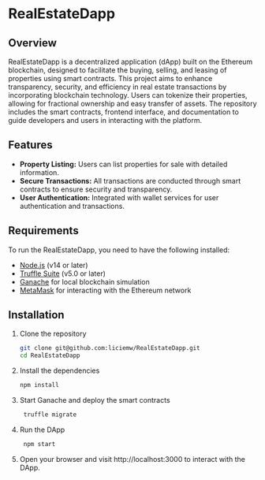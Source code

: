 # RealEstateDapp

## Overview
RealEstateDapp is a decentralized application (dApp) built on the Ethereum blockchain, designed to facilitate the buying, selling, and leasing of properties using smart contracts. This project aims to enhance transparency, security, and efficiency in real estate transactions by incorporating blockchain technology. Users can tokenize their properties, allowing for fractional ownership and easy transfer of assets. The repository includes the smart contracts, frontend interface, and documentation to guide developers and users in interacting with the platform.

## Features
- **Property Listing:** Users can list properties for sale with detailed information.
- **Secure Transactions:** All transactions are conducted through smart contracts to ensure security and transparency.
- **User Authentication:** Integrated with wallet services for user authentication and transactions.

## Requirements
To run the RealEstateDapp, you need to have the following installed:

- [Node.js](https://nodejs.org/en/download/) (v14 or later)
- [Truffle Suite](https://www.trufflesuite.com/truffle) (v5.0 or later)
- [Ganache](https://www.trufflesuite.com/ganache) for local blockchain simulation
- [MetaMask](https://metamask.io/) for interacting with the Ethereum network

## Installation
1. Clone the repository
   ```bash
   git clone git@github.com:liciemw/RealEstateDapp.git
   cd RealEstateDapp

2. Install the dependencies
   ```bash
   npm install

4. Start Ganache and deploy the smart contracts
   ```bash
    truffle migrate

6. Run the DApp
   ```bash
    npm start

8. Open your browser and visit http://localhost:3000 to interact with the DApp.




